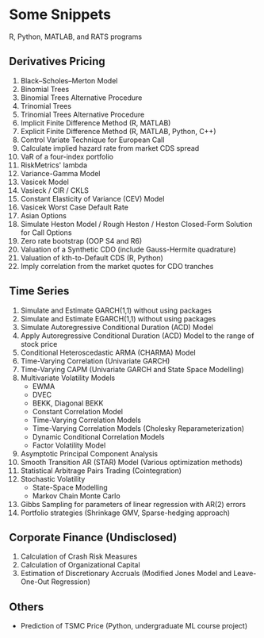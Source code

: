 # Some Snippets
R, Python, MATLAB, and RATS programs
## Derivatives Pricing
  1. Black–Scholes–Merton Model
  2. Binomial Trees
  3. Binomial Trees Alternative Procedure
  4. Trinomial Trees
  5. Trinomial Trees Alternative Procedure
  6. Implicit Finite Difference Method (R, MATLAB)
  7. Explicit Finite Difference Method (R, MATLAB, Python, C++)
  8. Control Variate Technique for European Call
  9. Calculate implied hazard rate from market CDS spread
  10. VaR of a four-index portfolio
  11. RiskMetrics' lambda
  12. Variance-Gamma Model
  13. Vasicek Model
  14. Vasieck / CIR / CKLS
  15. Constant Elasticity of Variance (CEV) Model
  16. Vasicek Worst Case Default Rate
  17. Asian Options
  18. Simulate Heston Model / Rough Heston / Heston Closed-Form Solution for Call Options
  19. Zero rate bootstrap (OOP S4 and R6)
  20. Valuation of a Synthetic CDO (include Gauss-Hermite quadrature)
  21. Valuation of kth-to-Default CDS (R, Python)
  22. Imply correlation from the market quotes for CDO tranches
## Time Series
  1. Simulate and Estimate GARCH(1,1) without using packages
  2. Simulate and Estimate EGARCH(1,1) without using packages
  3. Simulate Autoregressive Conditional Duration (ACD) Model
  4. Apply Autoregressive Conditional Duration (ACD) Model to the range of stock price
  5. Conditional Heteroscedastic ARMA (CHARMA) Model
  6. Time-Varying Correlation (Univariate GARCH)
  7. Time-Varying CAPM (Univariate GARCH and State Space Modelling)
  8. Multivariate Volatility Models
     * EWMA
     * DVEC
     * BEKK, Diagonal BEKK
     * Constant Correlation Model
     * Time-Varying Correlation Models
     * Time-Varying Correlation Models (Cholesky Reparameterization)
     * Dynamic Conditional Correlation Models
     * Factor Volatility Model
  9. Asymptotic Principal Component Analysis
  10. Smooth Transition AR (STAR) Model (Various optimization methods)
  11. Statistical Arbitrage Pairs Trading (Cointegration)
  12. Stochastic Volatility
      * State-Space Modelling
      * Markov Chain Monte Carlo
  13. Gibbs Sampling for parameters of linear regression with AR(2) errors
  14. Portfolio strategies (Shrinkage GMV, Sparse-hedging approach)
## Corporate Finance (Undisclosed)
  1. Calculation of Crash Risk Measures
  2. Calculation of Organizational Capital
  3. Estimation of Discretionary Accruals (Modified Jones Model and Leave-One-Out Regression)
## Others
   * Prediction of TSMC Price (Python, undergraduate ML course project)
